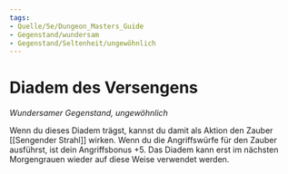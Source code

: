 ```yaml
---
tags:
- Quelle/5e/Dungeon_Masters_Guide
- Gegenstand/wundersam
- Gegenstand/Seltenheit/ungewöhnlich
---
```

# Diadem des Versengens
_Wundersamer Gegenstand, ungewöhnlich_

Wenn du dieses Diadem trägst, kannst du damit als Aktion den Zauber [[Sengender Strahl]] wirken. Wenn du die Angriffswürfe für den Zauber ausführst, ist dein Angriffsbonus +5. Das Diadem kann erst im nächsten Morgengrauen wieder auf diese Weise verwendet werden.